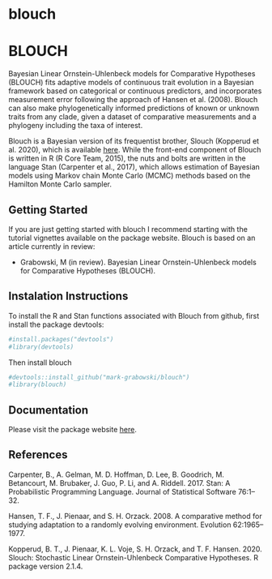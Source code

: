 
<!-- README.md is generated from README.Rmd. Please edit that file -->

# blouch

<!-- badges: start -->
<!-- badges: end -->

# BLOUCH

Bayesian Linear Ornstein-Uhlenbeck models for Comparative Hypotheses
(BLOUCH) fits adaptive models of continuous trait evolution in a
Bayesian framework based on categorical or continuous predictors, and
incorporates measurement error following the approach of Hansen et
al. (2008). Blouch can also make phylogenetically informed predictions
of known or unknown traits from any clade, given a dataset of
comparative measurements and a phylogeny including the taxa of interest.

Blouch is a Bayesian version of its frequentist brother, Slouch
(Kopperud et al. 2020), which is available
<a href="https://github.com/kopperud/slouch" title="here.">here</a>.
While the front-end component of Blouch is written in R (R Core Team,
2015), the nuts and bolts are written in the language Stan (Carpenter et
al., 2017), which allows estimation of Bayesian models using Markov
chain Monte Carlo (MCMC) methods based on the Hamilton Monte Carlo
sampler.

## Getting Started

If you are just getting started with blouch I recommend starting with
the tutorial vignettes available on the package website. Blouch is based
on an article currently in review:

- Grabowski, M (in review). Bayesian Linear Ornstein-Uhlenbeck models
  for Comparative Hypotheses (BLOUCH).

## Instalation Instructions

To install the R and Stan functions associated with Blouch from github,
first install the package devtools:

``` r
#install.packages("devtools")
#library(devtools)
```

Then install blouch

``` r
#devtools::install_github("mark-grabowski/blouch")
#library(blouch)
```

## Documentation

Please visit the package website
<a href="https://mark-grabowski.github.io/blouch/" title="here.">here</a>.

## References

Carpenter, B., A. Gelman, M. D. Hoffman, D. Lee, B. Goodrich, M.
Betancourt, M. Brubaker, J. Guo, P. Li, and A. Riddell. 2017. Stan: A
Probabilistic Programming Language. Journal of Statistical Software
76:1–32.

Hansen, T. F., J. Pienaar, and S. H. Orzack. 2008. A comparative method
for studying adaptation to a randomly evolving environment. Evolution
62:1965–1977.

Kopperud, B. T., J. Pienaar, K. L. Voje, S. H. Orzack, and T. F. Hansen.
2020. Slouch: Stochastic Linear Ornstein-Uhlenbeck Comparative
Hypotheses. R package version 2.1.4.
